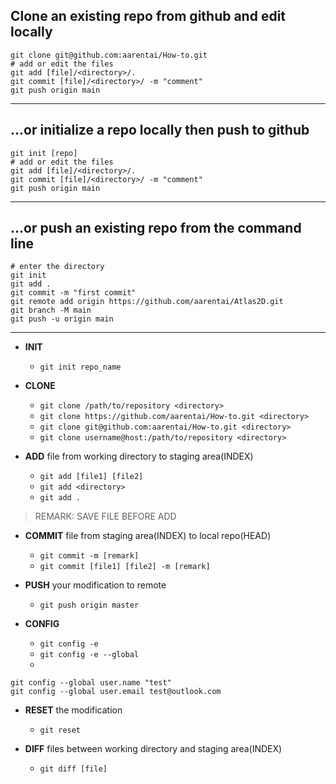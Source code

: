 ## Clone an existing repo from github and edit locally
```
git clone git@github.com:aarentai/How-to.git
# add or edit the files
git add [file]/<directory>/.
git commit [file]/<directory>/ -m "comment"
git push origin main
```
----
## ...or initialize a repo locally then push to github
```
git init [repo]
# add or edit the files
git add [file]/<directory>/.
git commit [file]/<directory>/ -m "comment"
git push origin main
```
----
## …or push an existing repo from the command line
```
# enter the directory
git init
git add .
git commit -m "first commit"
git remote add origin https://github.com/aarentai/Atlas2D.git
git branch -M main
git push -u origin main
```
----
- **INIT**
   - `git init repo_name`

- **CLONE**
   - `git clone /path/to/repository <directory>`  
   - `git clone https://github.com/aarentai/How-to.git <directory>`
   - `git clone git@github.com:aarentai/How-to.git <directory>`
   - `git clone username@host:/path/to/repository <directory>`

- **ADD** 
file from working directory to staging area(INDEX)
   - `git add [file1] [file2]`
   - `git add <directory>`
   - `git add .`
> REMARK: SAVE FILE BEFORE ADD

- **COMMIT** 
file from staging area(INDEX) to local repo(HEAD)
   -  `git commit -m [remark]`
   -  `git commit [file1] [file2] -m [remark]`

- **PUSH** 
your modification to remote
   - `git push origin master`

- **CONFIG**
   - `git config -e`
   - `git config -e --global`
   - 
```
git config --global user.name "test"
git config --global user.email test@outlook.com
```

- **RESET** 
the modification
   - `git reset`

- **DIFF** 
files between working directory and staging area(INDEX)
   - `git diff [file]`